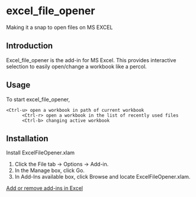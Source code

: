 # excel_file_opener
Making it a snap to open files on MS EXCEL

## Introduction
Excel_file_opener is the add-in for MS Excel.
This provides interactive selection to easily open/change a workbook like a percol.

## Usage
To start excel_file_opener, 
```
<Ctrl-u> open a workbook in path of current workbook
      <Ctrl-r> open a workbook in the list of recently used files
      <Ctrl-b> changing active workbook
```

## Installation
Install ExcelFileOpener.xlam 

1. Click the File tab -> Options -> Add-in.
1. In the Manage box, click Go.
1. In Add-Ins available box, click Browse and locate ExcelFileOpener.xlam.

[Add or remove add-ins in Excel]( https://support.office.com/en-us/article/add-or-remove-add-ins-in-excel-0af570c4-5cf3-4fa9-9b88-403625a0b460 )

